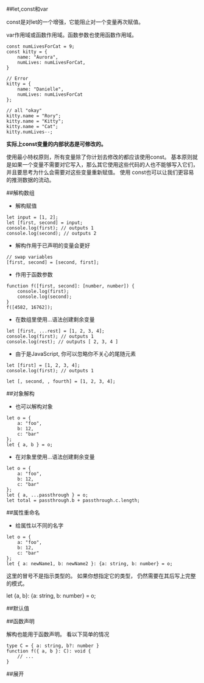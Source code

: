 ##let,const和var

const是对let的一个增强，它能阻止对一个变量再次赋值。

var作用域或函数作用域。函数参数也使用函数作用域。

```
const numLivesForCat = 9;
const kitty = {
    name: "Aurora",
    numLives: numLivesForCat,
}

// Error
kitty = {
    name: "Danielle",
    numLives: numLivesForCat
};

// all "okay"
kitty.name = "Rory";
kitty.name = "Kitty";
kitty.name = "Cat";
kitty.numLives--;
```

**实际上const变量的内部状态是可修改的。**

使用最小特权原则，所有变量除了你计划去修改的都应该使用const。 基本原则就是如果一个变量不需要对它写入，那么其它使用这些代码的人也不能够写入它们，并且要思考为什么会需要对这些变量重新赋值。 使用 const也可以让我们更容易的推测数据的流动。



##解构数组

- 解构赋值

```
let input = [1, 2];
let [first, second] = input;
console.log(first); // outputs 1
console.log(second); // outputs 2
```

- 解构作用于已声明的变量会更好

```
// swap variables
[first, second] = [second, first];
```

- 作用于函数参数

```
function f([first, second]: [number, number]) {
    console.log(first);
    console.log(second);
}
f([4582, 16762]);
```

- 在数组里使用...语法创建剩余变量

```
let [first, ...rest] = [1, 2, 3, 4];
console.log(first); // outputs 1
console.log(rest); // outputs [ 2, 3, 4 ]
```

- 由于是JavaScript, 你可以忽略你不关心的尾随元素

```
let [first] = [1, 2, 3, 4];
console.log(first); // outputs 1

let [, second, , fourth] = [1, 2, 3, 4];
```



##对象解构

- 也可以解构对象

```
let o = {
    a: "foo",
    b: 12,
    c: "bar"
};
let { a, b } = o;
```

- 在对象里使用...语法创建剩余变量

```
let o = {
    a: "foo",
    b: 12,
    c: "bar"
};
let { a, ...passthrough } = o;
let total = passthrough.b + passthrough.c.length;
```



##属性重命名

- 给属性以不同的名字

```
let o = {
    a: "foo",
    b: 12,
    c: "bar"
};
let { a: newName1, b: newName2 }: {a: string, b: number} = o;
```

这里的冒号不是指示类型的。 如果你想指定它的类型， 仍然需要在其后写上完整的模式。

let {a, b}: {a: string, b: number} = o;



##默认值



##函数声明

解构也能用于函数声明。 看以下简单的情况

```
type C = { a: string, b?: number }
function f({ a, b }: C): void {
    // ...
}
```



##展开




































